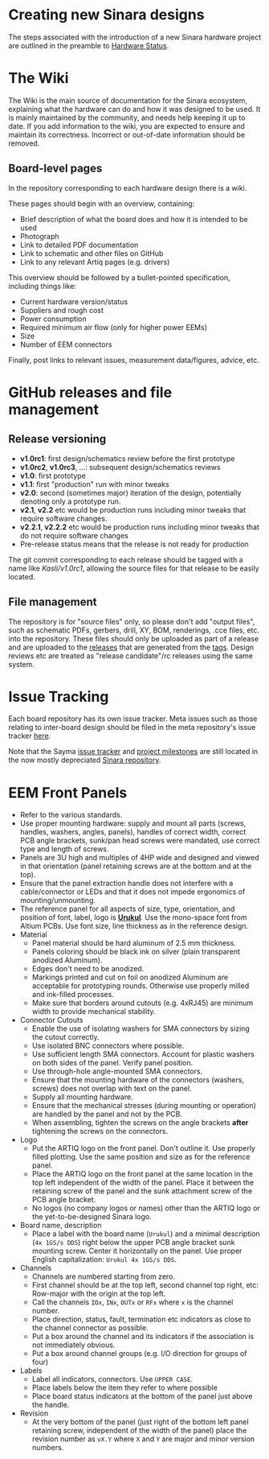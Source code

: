 # Creating new Sinara designs
The steps associated with the introduction of a new Sinara hardware project are outlined in the preamble to [Hardware Status](https://github.com/sinara-hw/meta/wiki/Status#hardware-status). 

# The Wiki

The Wiki is the main source of documentation for the Sinara ecosystem, explaining what the hardware can do and how it was designed to be used. It is mainly maintained by the community, and needs help keeping it up to date. If you add information to the wiki, you are expected to ensure and maintain its correctness. Incorrect or out-of-date information should be removed.

## Board-level pages

In the repository corresponding to each hardware design there is a wiki.  

These pages should begin with an overview, containing:
- Brief description of what the board does and how it is intended to be used
- Photograph 
- Link to detailed PDF documentation
- Link to schematic and other files on GitHub
- Link to any relevant Artiq pages (e.g. drivers)

This overview should be followed by a bullet-pointed specification, including things like:
- Current hardware version/status
- Suppliers and rough cost
- Power consumption
- Required minimum air flow (only for higher power EEMs)
- Size
- Number of EEM connectors

Finally, post links to relevant issues, measurement data/figures, advice, etc.

# GitHub releases and file management

## Release versioning

* **v1.0rc1**: first design/schematics review before the first prototype
* **v1.0rc2**, **v1.0rc3**, ...: subsequent design/schematics reviews
* **v1.0**: first prototype
* **v1.1**: first "production" run with minor tweaks
* **v2.0**: second (sometimes major) iteration of the design, potentially denoting only a prototype run.
* **v2.1**, **v2.2** etc would be production runs including minor tweaks that require software changes.
* **v2.2.1**, **v2.2.2** etc would be production runs including minor tweaks that do not require software changes
* Pre-release status means that the release is not ready for production

The git commit corresponding to each release should be tagged with a name like *Kasli/v1.0rc1*, allowing the source files for that release to be easily located.

## File management

The repository is for "source files" only, so please don't add "output files", such as schematic PDFs, gerbers, drill, XY, BOM, renderings, .cce files, etc. into the repository. These files should only be uploaded as part of a release and are uploaded to the [releases](https://github.com/m-labs/sinara/releases) that are generated from the [tags](https://github.com/m-labs/sinara/tags). Design reviews etc are treated as "release candidate"/rc releases using the same system.

# Issue Tracking

Each board repository has its own issue tracker.  Meta issues such as those relating to inter-board design should be filed in the meta repository's issue tracker [here](https://github.com/sinara-hw/meta/issues).

Note that the Sayma [issue tracker](https://github.com/sinara-hw/sinara/issues) and [project milestones](https://github.com/sinara-hw/sinara/milestones) are still located in the now mostly depreciated [Sinara repository](https://github.com/sinara-hw/sinara).


# EEM Front Panels

* Refer to the various standards.
* Use proper mounting hardware: supply and mount all parts (screws, handles, washers, angles, panels), handles of correct width, correct PCB angle brackets, sunk/pan head screws were mandated, use correct type and length of screws.
* Panels are 3U high and multiples of 4HP wide and designed and viewed in that orientation (panel retaining screws are at the bottom and at the top).
* Ensure that the panel extraction handle does not interfere with a cable/connector or LEDs and that it does not impede ergonomics of mounting/unmounting.
* The reference panel for all aspects of size, type, orientation, and position of font, label, logo is [**Urukul**](https://github.com/m-labs/sinara/blob/master/ARTIQ_ALTIUM/PANELS/Project%20Outputs%20for%20PANELS/PANELS.PDF). Use the mono-space font from Altium PCBs. Use font size, line thickness as in the reference design.
* Material
  * Panel material should be hard aluminum of 2.5 mm thickness.
  * Panels coloring should be black ink on silver (plain transparent anodized Aluminum).
  * Edges don't need to be anodized.
  * Markings printed and cut on foil on anodized Aluminum are acceptable for prototyping rounds. Otherwise use properly milled and ink-filled processes.
  * Make sure that borders around cutouts (e.g. 4xRJ45) are minimum width to provide mechanical stability.
* Connector Cutouts
  * Enable the use of isolating washers for SMA connectors by sizing the cutout correctly.
  * Use isolated BNC connectors where possible.
  * Use sufficient length SMA connectors. Account for plastic washers on both
    sides of the panel. Verify panel position.
  * Use through-hole angle-mounted SMA connectors.
  * Ensure that the mounting hardware of the connectors (washers, screws) does not overlap with text on the panel.
  * Supply all mounting hardware.
  * Ensure that the mechanical stresses (during mounting or operation) are handled by the panel and not by the PCB.
  * When assembling, tighten the screws on the angle brackets **after** tightening the screws on the connectors.
* Logo
  * Put the ARTIQ logo on the front panel. Don't outline it. Use properly filled plotting. Use the same position and size as for the reference panel.
  * Place the ARTIQ logo on the front panel at the same location in the top left independent of the width of the panel. Place it between the retaining screw of the panel and the sunk attachment screw of the PCB angle bracket.
  * No logos (no company logos or names) other than the ARTIQ logo or the yet-to-be-designed Sinara logo.
* Board name, description
  * Place a label with the board name (`Urukul`) and a minimal description (`4x 1GS/s DDS`) right below the upper PCB angle bracket sunk mounting screw. Center it horizontally on the panel. Use proper English capitalization: `Urukul 4x 1GS/s DDS`.
* Channels
  * Channels are numbered starting from zero.
  * First channel should be at the top left, second channel top right, etc:
    Row-major with the origin at the top left.
  * Call the channels `IOx`, `INx`, `OUTx` or `RFx` where `x` is the channel number.
  * Place direction, status, fault, termination etc indicators as close to the channel connector as possible.
  * Put a box around the channel and its indicators if the association is not immediately obvious.
  * Put a box around channel groups (e.g. I/O direction for groups of four)
* Labels
  * Label all indicators, connectors. Use `UPPER CASE`.
  * Place labels below the item they refer to where possible
  * Place board status indicators at the bottom of the panel just above the
    handle.
* Revision
  * At the very bottom of the panel (just right of the bottom left panel retaining screw, independent of the width of the panel) place the revision number as `vX.Y` where `X` and `Y` are major and minor version numbers.